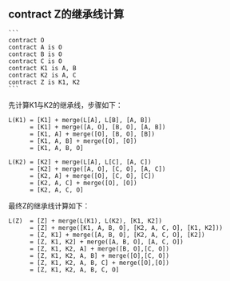 ## contract Z的继承线计算

    ```
    contract O
    contract A is O
    contract B is O
    contract C is O
    contract K1 is A, B
    contract K2 is A, C
    contract Z is K1, K2
    ```
先计算K1与K2的继承线，步骤如下：

    L(K1) = [K1] + merge(L[A], L[B], [A, B])
          = [K1] + merge([A, O], [B, O], [A, B])
          = [K1, A] + merge([O], [B, O], [B])
          = [K1, A, B] + merge([O], [O])
          = [K1, A, B, O]
      
    L(K2) = [K2] + merge(L[A], L[C], [A, C])
          = [K2] + merge([A, O], [C, O], [A, C])
          = [K2, A] + merge([O], [C, O], [C])
          = [K2, A, C] + merge([O], [O])
          = [K2, A, C, O]
最终Z的继承线计算如下：

    L(Z)  = [Z] + merge(L(K1), L(K2), [K1, K2])
          = [Z] + merge([K1, A, B, O], [K2, A, C, O], [K1, K2]))
          = [Z, K1] + merge([A, B, O], [K2, A, C, O], [K2])
          = [Z, K1, K2] + merge([A, B, O], [A, C, O])
          = [Z, K1, K2, A] + merge([B, O],[C, O])
          = [Z, K1, K2, A, B] + merge([O],[C, O])
          = [Z, K1, K2, A, B, C] + merge([O],[O])
          = [Z, K1, K2, A, B, C, O]
